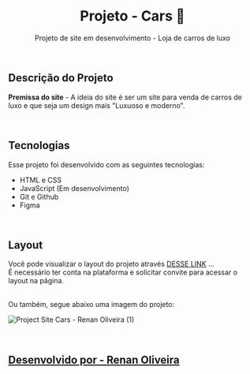 <h1 align="center"> Projeto - Cars 🚗 </h1>

<p align="center">
  Projeto de site em desenvolvimento - Loja de carros de luxo </b>
</p>

<br>

## Descrição do Projeto
<p>
 <b>Premissa do site</b> - A ideia do site é ser um site para venda de carros de luxo e que seja um design mais "Luxuoso e moderno".
</p>

<br>

## Tecnologias

Esse projeto foi desenvolvido com as seguintes tecnologias:
- HTML e CSS
- JavaScript (Em desenvolvimento)
- Git e Github
- Figma

<br>

## Layout

Você pode visualizar o layout do projeto através [DESSE LINK](https://www.figma.com/file/fTQFmIEeck9fKU1wPCEyir/Project-Site-Cars---Renan-Oliveira?type=design&node-id=0%3A1&mode=design&t=xlFFhzK0V7v8tIV0-1) ... <br>
É necessário ter conta na plataforma e solicitar convite para acessar o layout na página.

<br>
Ou também, segue abaixo uma imagem do projeto:

![Project Site Cars - Renan Oliveira (1)](https://github.com/renanolv7/project-site-cars/assets/118858754/7b7d325f-3730-4a5f-b3c6-aa38fdfc1acd)

<br>

<h2> <a href="https://www.linkedin.com/in/renanolv/">Desenvolvido por - Renan Oliveira</a> </h2>

